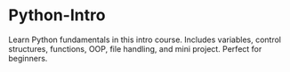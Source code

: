 # Python-Intro
Learn Python fundamentals in this intro course. Includes variables, control structures, functions, OOP, file handling, and mini project. Perfect for beginners.
